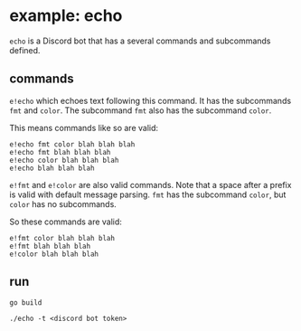 # example: echo

`echo` is a Discord bot that has a several commands and subcommands defined.

## commands

`e!echo` which echoes text following this command. It has the subcommands `fmt` and `color`.
The subcommand `fmt` also has the subcommand `color`.

This means commands like so are valid:

```
e!echo fmt color blah blah blah
e!echo fmt blah blah blah
e!echo color blah blah blah
e!echo blah blah blah
```

`e!fmt` and `e!color` are also valid commands. Note that a space after a prefix is valid with default message parsing.
`fmt` has the subcommand `color`, but `color` has no subcommands.

So these commands are valid:

```
e!fmt color blah blah blah
e!fmt blah blah blah
e!color blah blah blah
```

## run

`go build`

`./echo -t <discord bot token>`